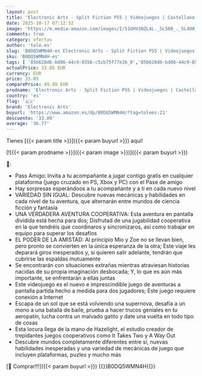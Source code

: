 ```yaml
---
layout: post
title: 'Electronic Arts - Split Fiction PS5 | Videojuegos | Castellano'
date: 2025-10-17 07:12:52
image: 'https://m.media-amazon.com/images/I/51UHV3NZL4L._SL500_._SL400_.jpg'
comments: true
category: ofertas
author: 'tole.es'
slug: 'B0DQ5WMN4H-es Electronic Arts - Split Fiction PS5 | Videojuegos |...'
sku: 'B0DQ5WMN4H-es'
tags: [ '856628d6-bd06-44c9-8556-c5cb75f77e2b_0','856628d6-bd06-44c9-8556-c5cb75f77e2b_2201','856628d6-bd06-44c9-8556-c5cb75f77e2b_3601','856628d6-bd06-44c9-8556-c5cb75f77e2b_5701','Arborist Merchandising Root','CML-Gaming','Gaming Software','Hardware y juegos para PlayStation 5','Juegos para PlayStation 5','Preventa de Videojuegos','Self Service','Special Features Stores','Videojuegos','Videojuegos más esperados','electronic arts','ps5','🇪🇸', ]
actualPrice: 33.05 EUR
currency: EUR
price: 33.05
comparePrice: 49.99 EUR
prodname: 'Electronic Arts - Split Fiction PS5 | Videojuegos | Castellano'
country: 'es'
flag: '🇪🇸'
brand: 'Electronic Arts'
buyurl: 'https://www.amazon.es/dp/B0DQ5WMN4H/?tag=tolees-21'
descuento: '33.89'
average: '36.77'
---
```


Tienes [{{< param title >}}]({{< param buyurl >}}) aqui!

[![{{< param prodname >}}]({{< param image >}})]({{< param buyurl >}})

🔎:

- Pass Amigo: Invita a tu acompañante a jugar contigo gratis en cualquier plataforma (juego cruzado en PS, Xbox y PC) con el Pase de amigo
- Hay sorpresas esperándoos a tu acompañante y a ti en cada nuevo nivel
- VARIEDAD SIN IGUAL: Descubre nuevas mecánicas y habilidades en cada nivel de tu aventura, que alternarán entre mundos de ciencia ficción y fantasía
- UNA VERDADERA AVENTURA COOPERATIVA: Esta aventura en pantalla dividida está hecha para dos; Disfrutad de una jugabilidad cooperativa en la que tendréis que coordinaros y sincronizaros, así como trabajar en equipo para superar los desafíos
- EL PODER DE LA AMISTAD: Al principio Mio y Zoe no se llevan bien, pero pronto se convierten en la única esperanza de la otra; Este viaje les deparará giros inesperados y, si quieren salir adelante, tendrán que cubrirse las espaldas mutuamente
- Se encontrarán con situaciones extrañas mientras atraviesan historias nacidas de su propia imaginación desbocada; Y, lo que es aún más importante, se enfrentarán a ellas juntas
- Este videojuego es el nuevo e imprescindible juego de aventuras a pantalla partida hecho a medida para dos jugadores; Este juego requiere conexión a Internet
- Escapa de un sol que se está volviendo una supernova, desafía a un mono a una batalla de baile, prueba a hacer trucos geniales en tu aeropatín, lucha contra un malvado gatito y date una vuelta en todo tipo de cosas
- Esta locura llega de la mano de Hazelight, el estudio creador de trepidantes juegos cooperativos como It Takes Two y A Way Out
- Descubre mundos completamente diferentes entre sí, nuevas habilidades inesperadas y una variedad de mecánicas de juego que incluyen plataformas, puzles y mucho más

[🛒 Comprar!!!]({{< param buyurl >}})
{{<world>}}B0DQ5WMN4H{{</world>}}

